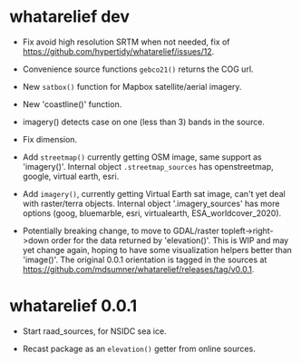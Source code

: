 # whatarelief dev

* Fix avoid high resolution SRTM when not needed, fix of https://github.com/hypertidy/whatarelief/issues/12. 

* Convenience source functions `gebco21()` returns the COG url. 

* New `satbox()` function for Mapbox satellite/aerial imagery. 

* New 'coastline()' function. 

* imagery() detects case on one (less than 3) bands in the source. 

* Fix dimension. 

* Add `streetmap()` currently getting OSM image, same support as 'imagery()'.  Internal object `.streetmap_sources` has
openstreetmap, google, virtual earth, esri. 

* Add `imagery()`, currently getting Virtual Earth sat image, can't yet deal with raster/terra objects. Internal object '.imagery_sources' has more options (goog, bluemarble, esri, virtualearth, ESA_worldcover_2020). 

* Potentially breaking change, to move to GDAL/raster topleft->right->down order for the data returned
by 'elevation()'. This is WIP and may yet change again, hoping to have some visualization helpers better than
'image()'. The original 0.0.1 orientation is tagged in the sources at https://github.com/mdsumner/whatarelief/releases/tag/v0.0.1. 


# whatarelief 0.0.1

* Start raad_sources, for NSIDC sea ice. 

* Recast package as an `elevation()` getter from online sources. 

